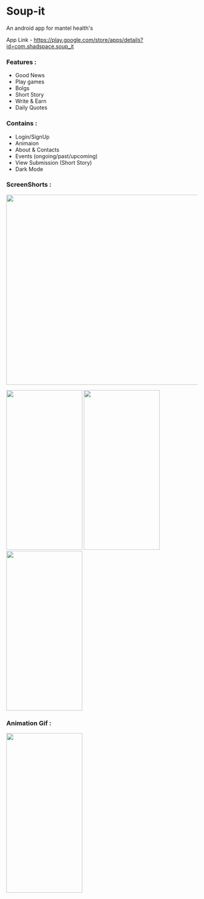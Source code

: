 # Soup-it

An android app for  mantel health's


App Link - https://play.google.com/store/apps/details?id=com.shadspace.soup_it 


### Features : 
* Good News
* Play games
* Bolgs
* Short Story
* Write & Earn
* Daily Quotes


### Contains : 
* Login/SignUp
* Animaion 
* About & Contacts 
* Events (ongoing/past/upcoming)
* View Submission (Short Story) 
* Dark Mode


### ScreenShorts :
<img src="https://user-images.githubusercontent.com/54468833/136050858-888d79c2-385c-4b36-a5cd-41131bd6f744.png" width="1024" height="500">

<img src="https://user-images.githubusercontent.com/54468833/136051211-b5f998d4-2ff2-4f06-bbf7-1c00a87d3439.png" width="200" height="420">      <img src="https://user-images.githubusercontent.com/54468833/136051211-b5f998d4-2ff2-4f06-bbf7-1c00a87d3439.png" width="200" height="420">      <img src="https://user-images.githubusercontent.com/54468833/136052248-7ac3fb7b-517b-4981-abc3-fc743368b5dc.png" width="200" height="420">      

### Animation Gif :

<img src="https://user-images.githubusercontent.com/54468833/136056438-ec48973c-0598-44c8-b748-aafb051ccc6b.gif" width="200" height="420">




